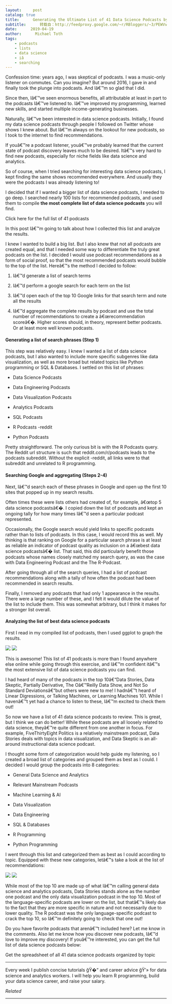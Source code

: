 ```yaml
---
layout:     post
catalog: true
title:      Generating the Ultimate List of 41 Data Science Podcasts by Crowdsourcing Google Results
subtitle:      转载自：http://feedproxy.google.com/~r/RBloggers/~3/PEWVvc6kxoA/
date:      2019-04-19
author:      Michael Toth
tags:
    - podcasts
    - lists
    - data science
    - iâ
    - searching
---
```






Confession time: years ago, I was skeptical of podcasts. I was a music-only listener on commutes. Can you imagine? But around 2016, I gave in and finally took the plunge into podcasts. And Iâ€™m so glad that I did. 

Since then, Iâ€™ve seen enormous benefits, all attributable at least in part to the podcasts Iâ€™ve listened to. Iâ€™ve improved my programming, learned new skills, and started multiple income-generating businesses.

Naturally, Iâ€™ve been interested in data science podcasts. Initially, I found my data science podcasts through people I followed on Twitter whose shows I knew about. But Iâ€™m always on the lookout for new podcasts, so I took to the internet to find recommendations.

If youâ€™re a podcast listener, youâ€™ve probably learned that the current state of podcast discovery leaves much to be desired. Itâ€™s very hard to find new podcasts, especially for niche fields like data science and analytics. 

So of course, when I tried searching for interesting data science podcasts, I kept finding the same shows recommended everywhere. And usually they were the podcasts I was already listening to! 

I decided that if I wanted a bigger list of data science podcasts, I needed to go deep. I searched nearly 100 lists for recommended podcasts, and used them to compile **the most complete list of data science podcasts** you will find. 

Click here for the full list of 41 podcasts

In this post Iâ€™m going to talk about how I collected this list and analyze the results.

I knew I wanted to build a big list. But I also knew that not all podcasts are created equal, and that I needed some way to differentiate the truly great podcasts on the list. I decided I would use podcast recommendations as a form of social proof, so that the most recommended podcasts would bubble to the top of the list. Hereâ€™s the method I decided to follow:

1. Iâ€™d generate a list of search terms

1. Iâ€™d perform a google search for each term on the list

1. Iâ€™d open each of the top 10 Google links for that search term and note all the results

1. Iâ€™d aggregate the complete results by podcast and use the total number of recommendations to create a â€œrecommendation scoreâ€�. Higher scores should, in theory, represent better podcasts. Or at least more well known podcasts.


#### Generating a list of search phrases (Step 1)

This step was relatively easy. I knew I wanted a list of data science podcasts, but I also wanted to include more specific subgenres like data visualization, as well as more broad but related topics like Python programming or SQL & Databases. I settled on this list of phrases:

- Data Science Podcasts

- Data Engineering Podcasts

- Data Visualization Podcasts

- Analytics Podcasts

- SQL Podcasts

- R Podcasts -reddit

- Python Podcasts


Pretty straightforward. The only curious bit is with the R Podcasts query. The Reddit url structure is such that reddit.com/r/podcasts leads to the podcasts subreddit. Without the explicit -reddit, all links were to that subreddit and unrelated to R programming.

#### Searching Google and aggregating (Steps 2-4)

Next, Iâ€™d search each of these phrases in Google and open up the first 10 sites that popped up in my search results.

Often times these were lists others had created of, for example, â€œtop 5 data science podcastsâ€�. I copied down the list of podcasts and kept an ongoing tally for how many times Iâ€™d seen a particular podcast represented. 

Occasionally, the Google search would yield links to specific podcasts rather than to lists of podcasts. In this case, I would record this as well. My thinking is that ranking on Google for a particular search phrase is at least as reliable an indicator of podcast quality as inclusion on a â€œbest data science podcastsâ€� list. That said, this did particularly benefit those podcasts whose names closely matched my search query, as was the case with Data Engineering Podcast and the The R-Podcast.

After going through all of the search queries, I had a list of podcast recommendations along with a tally of how often the podcast had been recommended in search results.

Finally, I removed any podcasts that had only 1 appearance in the results. There were a large number of these, and I felt it would dilute the value of the list to include them. This was somewhat arbitrary, but I think it makes for a stronger list overall.

#### Analyzing the list of best data science podcasts

First I read in my compiled list of podcasts, then I used ggplot to graph the results.

![](https://i1.wp.com/michaeltoth.me/figures/20190415_best_ds_podcasts/graph_podcasts-1.png?w=456&ssl=1)
![](https://i1.wp.com/michaeltoth.me/figures/20190415_best_ds_podcasts/graph_podcasts-1.png?w=456&ssl=1)


This is awesome! This list of 41 podcasts is more than I found anywhere else online while going through this exercise, and Iâ€™m confident itâ€™s the most extensive list of data science podcasts you can find. 

I had heard of many of the podcasts in the top 10â€“Data Stories, Data Skeptic, Partially Derivative, The Oâ€™Reilly Data Show, and Not So Standard Deviationsâ€“but others were new to me! I hadnâ€™t heard of Linear Digressions, or Talking Machines, or Learning Machines 101. While I havenâ€™t yet had a chance to listen to these, Iâ€™m excited to check them out!

So now we have a list of 41 data science podcasts to review. This is great, but I think we can do better! While these podcasts are all loosely related to data science, theyâ€™re quite different from one another in focus. For example, FiveThirtyEight Politics is a relatively mainstream podcast, Data Stories deals with topics in data visualization, and Data Skeptic is an all-around instructional data science podcast. 

I thought some form of categorization would help guide my listening, so I created a broad list of categories and grouped them as best as I could. I decided I would group the podcasts into 8 categories:

- General Data Science and Analytics

- Relevant Mainstream Podcasts 

- Machine Learning & AI 

- Data Visualization 

- Data Engineering 

- SQL & Databases 

- R Programming 

- Python Programming 


I went through this list and categorized them as best as I could according to topic. Equipped with these new categories, letâ€™s take a look at the list of recommendations: 

![](https://i0.wp.com/michaeltoth.me/figures/20190415_best_ds_podcasts/graph_podcasts_by_topic-1.png?w=456&ssl=1)
![](https://i0.wp.com/michaeltoth.me/figures/20190415_best_ds_podcasts/graph_podcasts_by_topic-1.png?w=456&ssl=1)


While most of the top 10 are made up of what Iâ€™m calling general data science and analytics podcasts, Data Stories stands alone as the number one podcast and the only data visualization podcast in the top 10. Most of the language-specific podcasts are lower on the list, but thatâ€™s likely due to the fact that they are more specific in nature and not necessarily due to lower quality. The R podcast was the only language-specific podcast to crack the top 10, so Iâ€™m definitely going to check that one out!

Do you have favorite podcasts that arenâ€™t included here? Let me know in the comments. Also let me know how you discover new podcasts, Iâ€™d love to improve my discovery! If youâ€™re interested, you can get the full list of data science podcasts below:

Get the spreadsheet of all 41 data science podcasts organized by topic

---

Every week I publish concise tutorials ğŸ�“ and career advice ğŸ’» for data science and analytics workers. I will help you learn R programming, build your data science career, and raise your salary.


*Related*








---
